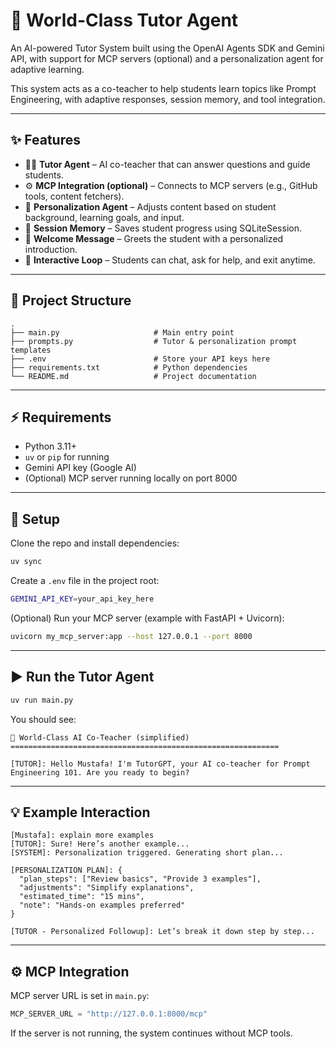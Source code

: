 

# 🚀 World-Class Tutor Agent

An AI-powered Tutor System built using the OpenAI Agents SDK and Gemini API, with support for MCP servers (optional) and a personalization agent for adaptive learning.

This system acts as a co-teacher to help students learn topics like Prompt Engineering, with adaptive responses, session memory, and tool integration.

---

## ✨ Features

* 🧑‍🏫 **Tutor Agent** – AI co-teacher that can answer questions and guide students.
* ⚙️ **MCP Integration (optional)** – Connects to MCP servers (e.g., GitHub tools, content fetchers).
* 🎯 **Personalization Agent** – Adjusts content based on student background, learning goals, and input.
* 💾 **Session Memory** – Saves student progress using SQLiteSession.
* 👋 **Welcome Message** – Greets the student with a personalized introduction.
* 🔄 **Interactive Loop** – Students can chat, ask for help, and exit anytime.

---

## 📂 Project Structure

```
.
├── main.py                     # Main entry point  
├── prompts.py                  # Tutor & personalization prompt templates  
├── .env                        # Store your API keys here  
├── requirements.txt            # Python dependencies  
└── README.md                   # Project documentation  
```

---

## ⚡ Requirements

* Python 3.11+
* `uv` or `pip` for running
* Gemini API key (Google AI)
* (Optional) MCP server running locally on port 8000

---

## 🔑 Setup

Clone the repo and install dependencies:

```bash
uv sync
```

Create a `.env` file in the project root:

```bash
GEMINI_API_KEY=your_api_key_here
```

(Optional) Run your MCP server (example with FastAPI + Uvicorn):

```bash
uvicorn my_mcp_server:app --host 127.0.0.1 --port 8000
```

---

## ▶️ Run the Tutor Agent

```bash
uv run main.py
```

You should see:

```
🚀 World-Class AI Co-Teacher (simplified)
============================================================

[TUTOR]: Hello Mustafa! I'm TutorGPT, your AI co-teacher for Prompt Engineering 101. Are you ready to begin?
```

---

## 💡 Example Interaction

```
[Mustafa]: explain more examples  
[TUTOR]: Sure! Here’s another example...  
[SYSTEM]: Personalization triggered. Generating short plan...  

[PERSONALIZATION PLAN]: {
  "plan_steps": ["Review basics", "Provide 3 examples"],
  "adjustments": "Simplify explanations",
  "estimated_time": "15 mins",
  "note": "Hands-on examples preferred"
}

[TUTOR - Personalized Followup]: Let’s break it down step by step...
```

---

## ⚙️ MCP Integration

MCP server URL is set in `main.py`:

```python
MCP_SERVER_URL = "http://127.0.0.1:8000/mcp"
```

If the server is not running, the system continues without MCP tools.

